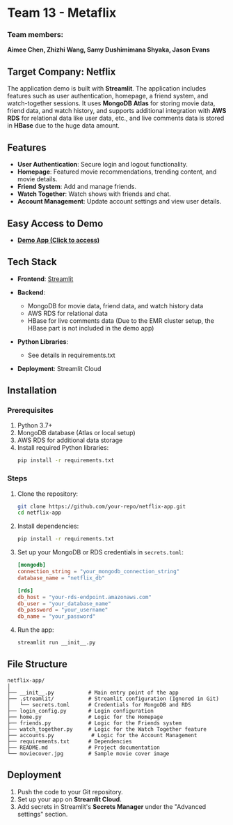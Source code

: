 # Team 13 - Metaflix
### Team members: 
**Aimee Chen, Zhizhi Wang, Samy Dushimimana Shyaka, Jason Evans**
## Target Company: Netflix 
 
The application demo is built with **Streamlit**. The application includes features such as user authentication, homepage, a friend system, and watch-together sessions. It uses **MongoDB Atlas** for storing movie data, friend data, and watch history, and supports additional integration with **AWS RDS** for relational data like user data, etc., and live comments data is stored in **HBase** due to the huge data amount.

## Features
- **User Authentication**: Secure login and logout functionality.
- **Homepage**: Featured movie recommendations, trending content, and movie details.
- **Friend System**: Add and manage friends.
- **Watch Together**: Watch shows with friends and chat.
- **Account Management**: Update account settings and view user details.

## Easy Access to Demo
- **[Demo App (Click to access)](https://metaflix.streamlit.app/)**

## Tech Stack
- **Frontend**: [Streamlit](https://streamlit.io/)
- **Backend**: 
  - MongoDB for movie data, friend data, and watch history data
  - AWS RDS for relational data
  - HBase for live comments data (Due to the EMR cluster setup, the HBase part is not included in the demo app)

- **Python Libraries**:
  - See details in requirements.txt
- **Deployment**: Streamlit Cloud

## Installation
### Prerequisites
1. Python 3.7+
2. MongoDB database (Atlas or local setup)
3. AWS RDS for additional data storage
4. Install required Python libraries:
   ```bash
   pip install -r requirements.txt
   ```

### Steps

1. Clone the repository:
   ```bash
   git clone https://github.com/your-repo/netflix-app.git
   cd netflix-app
   ```
2. Install dependencies:
   ```bash
   pip install -r requirements.txt
   ```
3. Set up your MongoDB or RDS credentials in `secrets.toml`:
   ```toml
   [mongodb]
   connection_string = "your_mongodb_connection_string"
   database_name = "netflix_db"

   [rds]
   db_host = "your-rds-endpoint.amazonaws.com"
   db_user = "your_database_name"
   db_password = "your_username"
   db_name = "your_password"
   ```

4. Run the app:
   ```bash
   streamlit run __init__.py
   ```

## File Structure
```
netflix-app/
│
├── __init__.py           # Main entry point of the app
├── .streamlit/           # Streamlit configuration (Ignored in Git)
│   └── secrets.toml      # Credentials for MongoDB and RDS 
├── login_config.py       # Login configuration
├── home.py               # Logic for the Homepage
├── friends.py            # Logic for the Friends system
├── watch_together.py     # Logic for the Watch Together feature
├── accounts.py            # Logic for the Account Management
├── requirements.txt      # Dependencies
├── README.md             # Project documentation
└── moviecover.jpg        # Sample movie cover image
```

## Deployment
1. Push the code to your Git repository.
2. Set up your app on **Streamlit Cloud**.
3. Add secrets in Streamlit's **Secrets Manager** under the "Advanced settings" section.